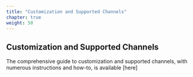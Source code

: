 ```yaml
---
title: "Customization and Supported Channels"
chapter: true
weight: 50
---
```


## Customization and Supported Channels

The comprehensive guide to customization and supported channels, with numerous instructions and how-to, is available [here]


